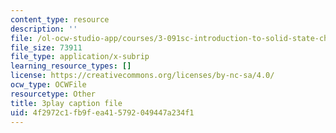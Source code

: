 ```yaml
---
content_type: resource
description: ''
file: /ol-ocw-studio-app/courses/3-091sc-introduction-to-solid-state-chemistry-fall-2010/4f2972c1fb9fea415792049447a234f1_uCK1z-h7Jbc.srt
file_size: 73911
file_type: application/x-subrip
learning_resource_types: []
license: https://creativecommons.org/licenses/by-nc-sa/4.0/
ocw_type: OCWFile
resourcetype: Other
title: 3play caption file
uid: 4f2972c1-fb9f-ea41-5792-049447a234f1
---
```

